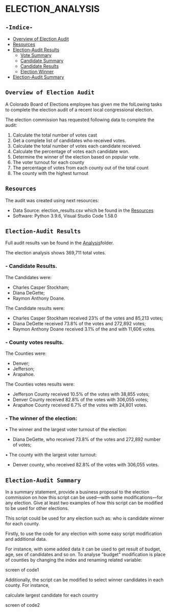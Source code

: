 # ELECTION_ANALYSIS
## `-Indice-`

- [Overview of Election Audit](#Overview-of-Election-Audit)
- [Resources](#resources)
- [Election-Audit Results](#Election-Audit-Results)
  - [Vote Summary](#there-were-"x"-votes-cast)
  - [Candidate Summary](#the-candidates-were)
   - [Candidate Results](#the-candidate-results-were)
   - [Election Winner](#the-winner-of-the-election-was)
- [Election-Audit Summary](#Election-Audit-Summary)

## `Overview of Election Audit`

A Colorado Board of Elections employee has given me the folLowing tasks to complete the election audit of a recent local congressional election.

The election commission has requested following data to complete the audit:

1. Calculate the total number of votes cast
2. Get a complete list of candidates who received votes.
3. Calculate the total number of votes each candidate received.
4. Calculate the percentage of votes each candidate won.
5. Determine the winner of the election based on popular vote.
6. The voter turnout for each county
7. The percentage of votes from each county out of the total count
8. The county with the highest turnout
## `Resources`
The audit was created using next resources:
  - Data Source: election_results.csv which be found in the [Resources](./Resources/election_results.csv)
  - Software: Python 3.9.6, Visual Studio Code 1.58.0
## `Election-Audit Results`

Full audit results van be found in the [Analysis](./Analysis/election_analysis.txt)folder.

The election analysis shows 369,711 total votes.
  ### - Candidate Results.

The Candidates were:
  - Charles Casper Stockham;
  - Diana DeGette;
  - Raymon Anthony Doane.

The Candidate results were:
  - Charles Casper Stockham received 23% of the votes and 85,213 votes;
  - Diana DeGette received 73.8% of the votes and 272,892 votes;
  - Raymon Anthony Doane received 3.1% of the and with 11,606 votes.
  ### - County votes results.

The Counties were:
  - Denver;
  - Jefferson;
  - Arapahoe.

The Counties votes results were:
  - Jefferson County received 10.5% of the votes with 38,855 votes;
  - Denver County received 82.8% of the votes with 306,055 votes;
  - Arapahoe County received 6.7% of the votes with 24,801 votes.

  ### - The winner of the election:

•	The winner and the largest voter turnout of the election:
  - Diana DeGette, who received 73.8% of the votes and 272,892 number of votes;

•	The county with the largest voter turnout:
  - Denver county, who received 82.8% of the votes with 306,055 votes.
## `Election-Audit Summary`
In a summary statement, provide a business proposal to the election commission on how this script can be used—with some modifications—for any election. 
Give at least two examples of how this script can be modified to be used for other elections.

 This script could be used for any election such as: who is candidate winner for each county. 

Firstly, to use the code for any election with some easy script modification and additional data. 

For instance, with some added data it can be used to get result of budget, age, sex of candidates and so on. To analyse "budget" modification is place of counties by changing the index and renaming related variable:

screen of code1

Additionally, the script can be modified to select winner candidates in each county. For instance, 

calculate largest candidate for each country

screen of code2